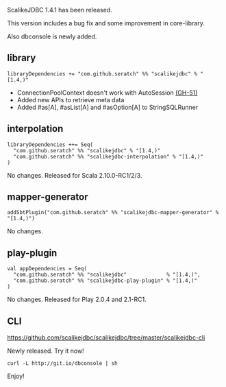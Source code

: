 ScalikeJDBC 1.4.1 has been released. 

This version includes a bug fix and some improvement in core-library. 

Also dbconsole is newly added.

## library

    libraryDependencies += "com.github.seratch" %% "scalikejdbc" % "[1.4,)"

* ConnectionPoolContext doesn't work with AutoSession [(GH-51)](https://github.com/scalikejdbc/scalikejdbc/issues/51)
* Added new APIs to retrieve meta data
* Added #as[A], #asList[A] and #asOption[A] to StringSQLRunner

## interpolation

    libraryDependencies ++= Seq(
      "com.github.seratch" %% "scalikejdbc" % "[1.4,)"
      "com.github.seratch" %% "scalikejdbc-interpolation" % "[1.4,)"
    )

No changes. Released for Scala 2.10.0-RC1/2/3.

## mapper-generator

    addSbtPlugin("com.github.seratch" %% "scalikejdbc-mapper-generator" % "[1.4,)")

No changes.

## play-plugin

    val appDependencies = Seq(
      "com.github.seratch" %% "scalikejdbc"             % "[1.4,)",
      "com.github.seratch" %% "scalikejdbc-play-plugin" % "[1.4,)"
    )

No changes. Released for Play 2.0.4 and 2.1-RC1.

## CLI

https://github.com/scalikejdbc/scalikejdbc/tree/master/scalikejdbc-cli

Newly released. Try it now!

    curl -L http://git.io/dbconsole | sh

Enjoy!

